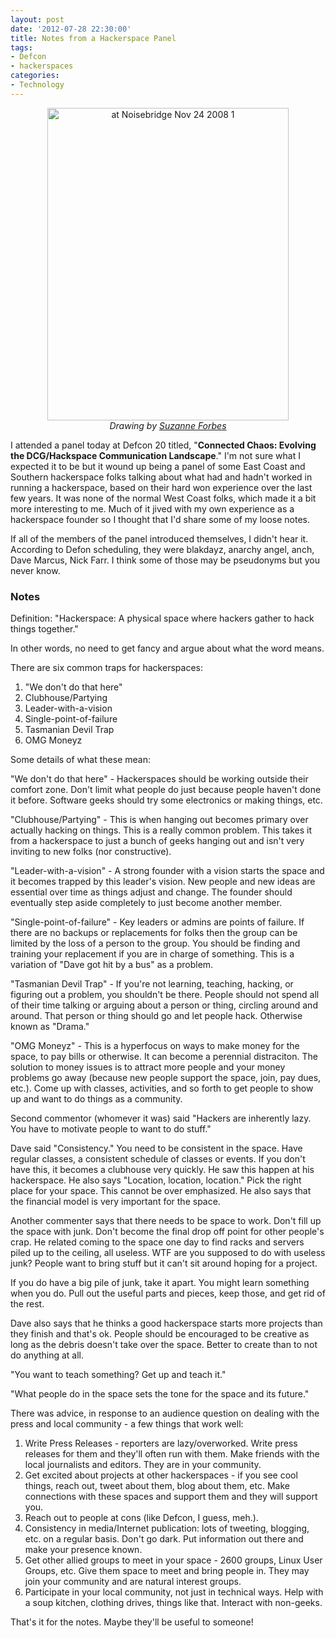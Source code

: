 ```yaml
--- 
layout: post
date: '2012-07-28 22:30:00'
title: Notes from a Hackerspace Panel
tags: 
- Defcon
- hackerspaces
categories:
- Technology
---
```

<p style="text-align:center"><a href="http://www.flickr.com/photos/32609854@N00/3058499714/" title="at Noisebridge Nov 24 2008 1 by slurkflickr, on Flickr"><img src="http://farm4.staticflickr.com/3192/3058499714_414b30b3a1.jpg" width="386" height="500" alt="at Noisebridge Nov 24 2008 1"></a><br><em>Drawing by <a href="http://www.suzanneforbes.com/">Suzanne Forbes</a></em></p>

I attended a panel today at Defcon 20 titled, "**Connected Chaos: Evolving the DCG/Hackspace Communication Landscape**." I'm not sure what I expected it to be but it wound up being a panel of some East Coast and Southern hackerspace folks talking about what had and hadn't worked in running a hackerspace, based on their hard won experience over the last few years. It was none of the normal West Coast folks, which made it a bit more interesting to me. Much of it jived with my own experience as a hackerspace founder so I thought that I'd share some of my loose notes. 

If all of the members of the panel introduced themselves, I didn't hear it. According to Defon scheduling, they were blakdayz, anarchy angel, anch, Dave Marcus, Nick Farr. I think some of those may be pseudonyms but you never know.

### Notes

Definition: "Hackerspace: A physical space where hackers gather to hack things together." 

In other words, no need to get fancy and argue about what the word means.

There are six common traps for hackerspaces:

1. "We don't do that here"
2. Clubhouse/Partying
3. Leader-with-a-vision
4. Single-point-of-failure
5. Tasmanian Devil Trap
6. OMG Moneyz

Some details of what these mean:

"We don't do that here" - Hackerspaces should be working outside their comfort zone. Don't limit what people do just because people haven't done it before. Software geeks should try some electronics or making things, etc. 

"Clubhouse/Partying" - This is when hanging out becomes primary over actually hacking on things. This is a really common problem. This takes it from a hackerspace to just a bunch of geeks hanging out and isn't very inviting to new folks (nor constructive).

"Leader-with-a-vision" - A strong founder with a vision starts the space and it becomes trapped by this leader's vision. New people and new ideas are essential over time as things adjust and change. The founder should eventually step aside completely to just become another member.

"Single-point-of-failure" - Key leaders or admins are points of failure. If there are no backups or replacements for folks then the group can be limited by the loss of a person to the group. You should be finding and training your replacement if you are in charge of something. This is a variation of "Dave got hit by a bus" as a problem.

"Tasmanian Devil Trap" - If you're not learning, teaching, hacking, or figuring out a problem, you shouldn't be there. People should not spend all of their time talking or arguing about a person or thing, circling around and around. That person or thing should go and let people hack. Otherwise known as "Drama."

"OMG Moneyz" - This is a hyperfocus on ways to make money for the space, to pay bills or otherwise. It can become a perennial distraciton. The solution to money issues is to attract more people and your money problems go away (because new people support the space, join, pay dues, etc.). Come up with classes, activities, and so forth to get people to show up and want to do things as a community.

Second commentor (whomever it was) said "Hackers are inherently lazy. You have to motivate people to want to do stuff."

Dave said "Consistency." You need to be consistent in the space. Have regular classes, a consistent schedule of classes or events. If you don't have this, it becomes a clubhouse very quickly. He saw this happen at his hackerspace. He also says "Location, location, location." Pick the right place for your space. This cannot be over emphasized. He also says that the financial model is very important for the space. 

Another commenter says that there needs to be space to work. Don't fill up the space with junk. Don't become the final drop off point for other people's crap. He related coming to the space one day to find racks and servers piled up to the ceiling, all useless. WTF are you supposed to do with useless junk? People want to bring stuff but it can't sit around hoping for a project.

If you do have a big pile of junk, take it apart. You might learn something when you do. Pull out the useful parts and pieces, keep those, and get rid of the rest.

Dave also says that he thinks a good hackerspace starts more projects than they finish and that's ok. People should be encouraged to be creative as long as the debris doesn't take over the space. Better to create than to not do anything at all.

"You want to teach something? Get up and teach it."

"What people do in the space sets the tone for the space and its future."

There was advice, in response to an audience question on dealing with the press and local community - a few things that work well:

1. Write Press Releases - reporters are lazy/overworked. Write press releases for them and they'll often run with them. Make friends with the local journalists and editors. They are in your community. 
2. Get excited about projects at other hackerspaces - if you see cool things, reach out, tweet about them, blog about them, etc. Make connections with these spaces and support them and they will support you.
3. Reach out to people at cons (like Defcon, I guess, meh.).
4. Consistency in media/Internet publication: lots of tweeting, blogging, etc. on a regular basis. Don't go dark. Put information out there and make your presence known.
5. Get other allied groups to meet in your space - 2600 groups, Linux User Groups, etc. Give them space to meet and bring people in. They may join your community and are natural interest groups.
6. Participate in your local community, not just in technical ways. Help with a soup kitchen, clothing drives, things like that. Interact with non-geeks.

That's it for the notes. Maybe they'll be useful to someone!
